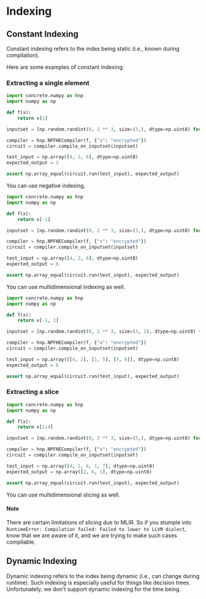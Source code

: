 # Indexing

## Constant Indexing

Constant indexing refers to the index being static (i.e., known during compilation).

Here are some examples of constant indexing:

### Extracting a single element

```python
import concrete.numpy as hnp
import numpy as np

def f(x):
    return x[1]

inputset = [np.random.randint(0, 2 ** 3, size=(3,), dtype=np.uint8) for _ in range(10)]

compiler = hnp.NPFHECompiler(f, {"x": "encrypted"})
circuit = compiler.compile_on_inputset(inputset)

test_input = np.array([4, 2, 6], dtype=np.uint8)
expected_output = 2

assert np.array_equal(circuit.run(test_input), expected_output)
```

You can use negative indexing.

```python
import concrete.numpy as hnp
import numpy as np

def f(x):
    return x[-1]

inputset = [np.random.randint(0, 2 ** 3, size=(3,), dtype=np.uint8) for _ in range(10)]

compiler = hnp.NPFHECompiler(f, {"x": "encrypted"})
circuit = compiler.compile_on_inputset(inputset)

test_input = np.array([4, 2, 6], dtype=np.uint8)
expected_output = 6

assert np.array_equal(circuit.run(test_input), expected_output)
```

You can use multidimensional indexing as well.

```python
import concrete.numpy as hnp
import numpy as np

def f(x):
    return x[-1, 1]

inputset = [np.random.randint(0, 2 ** 3, size=(3, 2), dtype=np.uint8) for _ in range(10)]

compiler = hnp.NPFHECompiler(f, {"x": "encrypted"})
circuit = compiler.compile_on_inputset(inputset)

test_input = np.array([[4, 2], [1, 5], [7, 6]], dtype=np.uint8)
expected_output = 6

assert np.array_equal(circuit.run(test_input), expected_output)
```

### Extracting a slice

```python
import concrete.numpy as hnp
import numpy as np

def f(x):
    return x[1:4]

inputset = [np.random.randint(0, 2 ** 3, size=(5,), dtype=np.uint8) for _ in range(10)]

compiler = hnp.NPFHECompiler(f, {"x": "encrypted"})
circuit = compiler.compile_on_inputset(inputset)

test_input = np.array([4, 2, 6, 1, 7], dtype=np.uint8)
expected_output = np.array([2, 6, 1], dtype=np.uint8)

assert np.array_equal(circuit.run(test_input), expected_output)
```

You can use multidimensional slicing as well.

#### Note

There are certain limitations of slicing due to MLIR. So if you stumple into `RuntimeError: Compilation failed: Failed to lower to LLVM dialect`, know that we are aware of it, and we are trying to make such cases compilable.

## Dynamic Indexing

Dynamic indexing refers to the index being dynamic (i.e., can change during runtime).
Such indexing is especially useful for things like decision trees.
Unfortunately, we don't support dynamic indexing for the time being.
